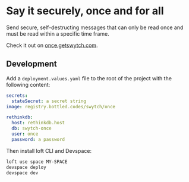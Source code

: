 # Say it securely, once and for all

Send secure, self-destructing messages that can only be read once and must be read within a specific time frame.

Check it out on [once.getswytch.com](https://once.getswytch.com/).

## Development

Add a `deployment.values.yaml` file to the root of the project with the following content:

```yaml
secrets:
  stateSecret: a secret string
image: registry.bottled.codes/swytch/once

rethinkdb:
  host: rethinkdb.host
  db: swytch-once
  user: once
  password: a password
```

Then install loft CLI and Devspace:

```bash
loft use space MY-SPACE
devspace deploy
devspace dev
```
